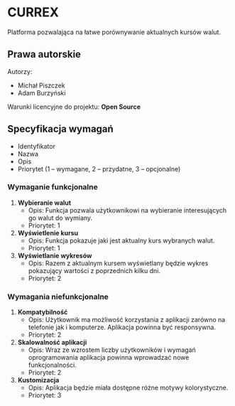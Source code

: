 # CURREX

Platforma pozwalająca na łatwe porównywanie aktualnych kursów walut.

## Prawa autorskie

Autorzy:

- Michał Piszczek
- Adam Burzyński


Warunki licencyjne do projektu: **Open Source**

## Specyfikacja wymagań

- Identyfikator
- Nazwa
- Opis
- Priorytet (1 – wymagane, 2 – przydatne, 3 – opcjonalne)

### Wymaganie funkcjonalne

1. **Wybieranie walut**
   - Opis: Funkcja pozwala użytkownikowi na wybieranie interesujących go walut do wymiany.
   - Priorytet: 1
2. **Wyświetlenie kursu**
   - Opis: Funkcja pokazuje jaki jest aktualny kurs wybranych walut.
   - Priorytet: 1
3. **Wyświetlanie wykresów**
   - Opis: Razem z aktualnym kursem wyświetlany będzie wykres pokazujący wartości z poprzednich kilku dni.
   - Priorytet: 2

### Wymagania niefunkcjonalne

1. **Kompatybilność**
   - Opis: Użytkownik ma możliwość korzystania z aplikacji zarówno na telefonie jak i komputerze. Aplikacja powinna być responsywna.
   - Priorytet: 2
2. **Skalowalność aplikacji**
   - Opis: Wraz ze wzrostem liczby użytkowników i wymagań oprogramowania aplikacja powinna wprowadzać nowe funkcjonalności.
   - Priorytet: 2
3. **Kustomizacja**
   - Opis: Aplikacja będzie miała dostępne różne motywy kolorystyczne.
   - Priorytet: 3
